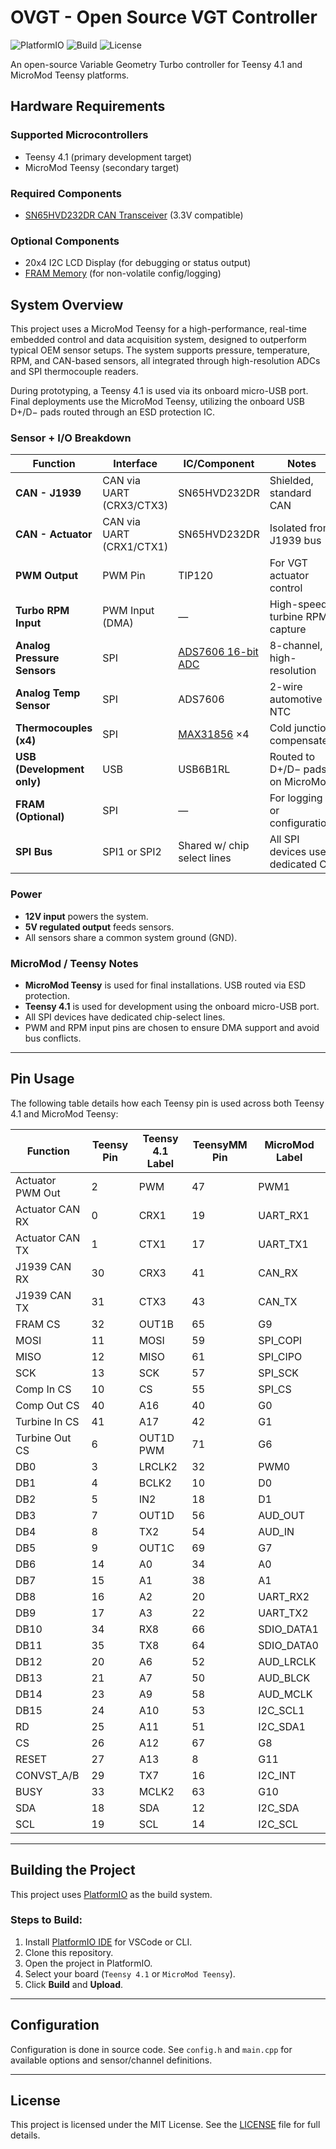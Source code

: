 # OVGT - Open Source VGT Controller

![PlatformIO](https://img.shields.io/badge/platformio-teensy-orange)
![Build](https://img.shields.io/badge/build-passing-brightgreen)
![License](https://img.shields.io/badge/license-MIT-blue.svg)

An open-source Variable Geometry Turbo controller for Teensy 4.1 and MicroMod Teensy platforms.

## Hardware Requirements

### Supported Microcontrollers
- Teensy 4.1 (primary development target)
- MicroMod Teensy (secondary target)

### Required Components
- [SN65HVD232DR CAN Transceiver](https://www.ti.com/product/SN65HVD232) (3.3V compatible)

### Optional Components
- 20x4 I2C LCD Display (for debugging or status output)
- [FRAM Memory](https://www.cypress.com/products/serial-fram) (for non-volatile config/logging)

## System Overview

This project uses a MicroMod Teensy for a high-performance, real-time embedded control and data acquisition system, designed to outperform typical OEM sensor setups. The system supports pressure, temperature, RPM, and CAN-based sensors, all integrated through high-resolution ADCs and SPI thermocouple readers.

During prototyping, a Teensy 4.1 is used via its onboard micro-USB port. Final deployments use the MicroMod Teensy, utilizing the onboard USB D+/D− pads routed through an ESD protection IC.

### Sensor + I/O Breakdown

| Function                    | Interface   | IC/Component                  | Notes |
|-----------------------------|-------------|-------------------------------|-------|
| **CAN - J1939**             | CAN via UART (CRX3/CTX3) | SN65HVD232DR         | Shielded, standard CAN |
| **CAN - Actuator**          | CAN via UART (CRX1/CTX1) | SN65HVD232DR         | Isolated from J1939 bus |
| **PWM Output**              | PWM Pin     | TIP120                        | For VGT actuator control |
| **Turbo RPM Input**         | PWM Input (DMA) | —                          | High-speed turbine RPM capture |
| **Analog Pressure Sensors** | SPI         | [ADS7606 16-bit ADC](https://www.ti.com/product/ADS7606) | 8-channel, high-resolution |
| **Analog Temp Sensor**      | SPI         | ADS7606                      | 2-wire automotive NTC |
| **Thermocouples (x4)**      | SPI         | [MAX31856](https://www.adafruit.com/product/3263) ×4    | Cold junction compensated |
| **USB (Development only)**  | USB         | USB6B1RL                     | Routed to D+/D− pads on MicroMod |
| **FRAM (Optional)**         | SPI         | —                            | For logging or configuration |
| **SPI Bus**                 | SPI1 or SPI2 | Shared w/ chip select lines | All SPI devices use dedicated CS |

### Power

- **12V input** powers the system.
- **5V regulated output** feeds sensors.
- All sensors share a common system ground (GND).

### MicroMod / Teensy Notes

- **MicroMod Teensy** is used for final installations. USB routed via ESD protection.
- **Teensy 4.1** is used for development using the onboard micro-USB port.
- All SPI devices have dedicated chip-select lines.
- PWM and RPM input pins are chosen to ensure DMA support and avoid bus conflicts.

---

## Pin Usage

The following table details how each Teensy pin is used across both Teensy 4.1 and MicroMod Teensy:

| Function | Teensy Pin | Teensy 4.1 Label | TeensyMM Pin | MicroMod Label |
|----------|------------|------------------|--------------|----------------|
| Actuator PWM Out | 2 | PWM | 47 | PWM1 |
| Actuator CAN RX | 0 | CRX1 | 19 | UART_RX1 |
| Actuator CAN TX | 1 | CTX1 | 17 | UART_TX1 |
| J1939 CAN RX | 30 | CRX3 | 41 | CAN_RX |
| J1939 CAN TX | 31 | CTX3 | 43 | CAN_TX |
| FRAM CS | 32 | OUT1B | 65 | G9 |
| MOSI | 11 | MOSI | 59 | SPI_COPI |
| MISO | 12 | MISO | 61 | SPI_CIPO |
| SCK | 13 | SCK | 57 | SPI_SCK |
| Comp In CS | 10 | CS | 55 | SPI_CS |
| Comp Out CS | 40 | A16 | 40 | G0 |
| Turbine In CS | 41 | A17 | 42 | G1 |
| Turbine Out CS | 6 | OUT1D PWM | 71 | G6 |
| DB0 | 3 | LRCLK2 | 32 | PWM0 |
| DB1 | 4 | BCLK2 | 10 | D0 |
| DB2 | 5 | IN2 | 18 | D1 |
| DB3 | 7 | OUT1D | 56 | AUD_OUT |
| DB4 | 8 | TX2 | 54 | AUD_IN |
| DB5 | 9 | OUT1C | 69 | G7 |
| DB6 | 14 | A0 | 34 | A0 |
| DB7 | 15 | A1 | 38 | A1 |
| DB8 | 16 | A2 | 20 | UART_RX2 |
| DB9 | 17 | A3 | 22 | UART_TX2 |
| DB10 | 34 | RX8 | 66 | SDIO_DATA1 |
| DB11 | 35 | TX8 | 64 | SDIO_DATA0 |
| DB12 | 20 | A6 | 52 | AUD_LRCLK |
| DB13 | 21 | A7 | 50 | AUD_BLCK |
| DB14 | 23 | A9 | 58 | AUD_MCLK | 
| DB15 | 24 | A10 | 53 | I2C_SCL1 |
| RD | 25 | A11 | 51 | I2C_SDA1 |
| CS | 26 | A12 | 67 | G8 |
| RESET | 27 | A13 | 8 | G11 |
| CONVST_A/B | 29 | TX7 | 16 | I2C_INT |
| BUSY | 33 | MCLK2 | 63 | G10 |
| SDA | 18 | SDA | 12 | I2C_SDA |
| SCL | 19 | SCL | 14 | I2C_SCL |

---

## Building the Project

This project uses [PlatformIO](https://platformio.org/) as the build system.

### Steps to Build:
1. Install [PlatformIO IDE](https://platformio.org/install) for VSCode or CLI.
2. Clone this repository.
3. Open the project in PlatformIO.
4. Select your board (`Teensy 4.1` or `MicroMod Teensy`).
5. Click **Build** and **Upload**.

---

## Configuration

Configuration is done in source code. See `config.h` and `main.cpp` for available options and sensor/channel definitions.

---

## License

This project is licensed under the MIT License. See the [LICENSE](LICENSE) file for full details.

